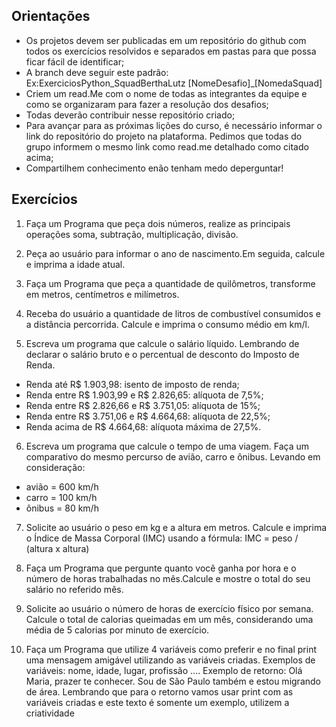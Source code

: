 ## Orientações
- Os projetos devem ser publicadas em um repositório do github com todos os exercícios resolvidos e separados em pastas para que possa ficar fácil de identificar;
- A branch deve seguir este padrão: Ex:ExerciciosPython_SquadBerthaLutz [NomeDesafio]_[NomedaSquad]
- Criem um read.Me com o nome de todas as integrantes da equipe e como se organizaram para fazer a resolução dos desafios;
- Todas deverão contribuir nesse repositório criado;
- Para avançar para as próximas lições do curso, é necessário informar o link do repositório do projeto na plataforma. Pedimos que todas do grupo informem o mesmo link como read.me detalhado como citado acima;
- Compartilhem conhecimento enão tenham medo deperguntar!

## Exercícios
1. Faça um Programa que peça dois números, realize as principais operações soma, subtração, multiplicação, divisão.

2. Peça ao usuário para informar o ano de nascimento.Em seguida, calcule e imprima a idade atual.

3. Faça um Programa que peça a quantidade de quilômetros, transforme em metros, centímetros e milímetros.

4. Receba do usuário a quantidade de litros de combustível consumidos e a distância percorrida. Calcule e imprima o consumo médio em km/l.

5. Escreva um programa que calcule o salário líquido. Lembrando de declarar o salário bruto e o percentual de desconto do Imposto de Renda.
  - Renda até R$ 1.903,98: isento de imposto de renda;
  - Renda entre R$ 1.903,99 e R$ 2.826,65: alíquota de 7,5%;
  - Renda entre R$ 2.826,66 e R$ 3.751,05: alíquota de 15%;
  - Renda entre R$ 3.751,06 e R$ 4.664,68: alíquota de 22,5%;
  - Renda acima de R$ 4.664,68: alíquota máxima de 27,5%.

6. Escreva um programa que calcule o tempo de uma viagem. Faça um comparativo do mesmo percurso de avião, carro e ônibus.
Levando em consideração:
  - avião = 600 km/h
  - carro = 100 km/h
  - ônibus = 80 km/h

7. Solicite ao usuário o peso em kg e a altura em metros. Calcule e imprima o Índice de Massa Corporal (IMC) usando a fórmula:
IMC = peso / (altura x altura)

8. Faça um Programa que pergunte quanto você ganha por hora e o número de horas trabalhadas no mês.Calcule e mostre o total do seu salário no referido mês.

9. Solicite ao usuário o número de horas de exercício físico por semana. Calcule o total de calorias queimadas em um mês, considerando uma média de 5 calorias por minuto de exercício.

10. Faça um Programa que utilize 4 variáveis como preferir e no final print
uma mensagem amigável utilizando as variáveis criadas.
Exemplos de variáveis: nome, idade, lugar, profissão ....
Exemplo de retorno: Olá Maria, prazer te conhecer. Sou de São Paulo também e estou migrando de área.
Lembrando que para o retorno vamos usar print com as variáveis criadas e este texto é somente um exemplo, utilizem a criatividade

